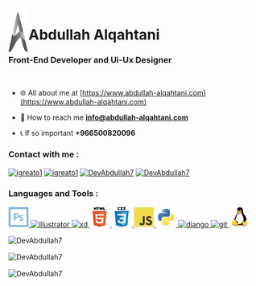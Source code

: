<img align="left" src="./assets/imgs/myLogoLetterLight.svg" height="90" width="40">
<h1 align="left">Abdullah Alqahtani</h1>
<h3 align="left">Front-End Developer and Ui-Ux Designer</h3>

<p align="left"> <a href="https://twitter.com/DevAbdullah7" target="blank"><img src="https://img.shields.io/twitter/follow/DevAbdullah7?logo=twitter&style=for-the-badge" alt="" /></a>

- 🌐 All about me at [https://www.abdullah-alqahtani.com](https://www.abdullah-alqahtani.com)

- 💬 How to reach me **info@abdullah-alqahtani.com**

- 📞 If so important **+966500820096**

<h3 align="left">Contact with me :</h3>
<p align="left">
<a href="https://www.behance.net/DevAbdullah7" target="blank"><img align="center" src="https://raw.githubusercontent.com/rahuldkjain/github-profile-readme-generator/master/src/images/icons/Social/behance.svg" alt="igreato1" height="30" width="40" /></a>
<a href="https://www.linkedin.com/in/abdullah-alqahtani-190441220/"  target="blank"><img align="center" src="https://raw.githubusercontent.com/rahuldkjain/github-profile-readme-generator/master/src/images/icons/Social/linked-in-alt.svg" alt="igreato1" height="30" width="40" /></a>
<a href="https://twitter.com/DevAbdullah7" target="blank"><img align="center" src="https://raw.githubusercontent.com/rahuldkjain/github-profile-readme-generator/master/src/images/icons/Social/twitter.svg" alt="DevAbdullah7" height="30" width="40" /></a>
<a href="https://wa.me/message/NJTOJS37UMU2O1" target="blank"><img align="center" src="https://raw.githubusercontent.com/rahuldkjain/github-profile-readme-generator/master/src/images/icons/Social/whatsapp.svg" alt="DevAbdullah7" height="30" width="40" /></a>
</p>

<h3 align="left">Languages and Tools :</h3>
<p align="left"> <a href="https://www.photoshop.com/en" target="_blanck" rel="noreferrer"> <img src="https://raw.githubusercontent.com/devicons/devicon/master/icons/photoshop/photoshop-line.svg" target="_blanck" alt="photoshop" width="40" height="40"/> </a> <a href="https://www.adobe.com/in/products/illustrator.html" target="_blank" rel="noreferrer"> <img src="https://www.vectorlogo.zone/logos/adobe_illustrator/adobe_illustrator-icon.svg" alt="illustrator" width="40" height="40"/> </a> <a href="https://www.adobe.com/products/xd.html" target="_blank" rel="noreferrer"> <img src="https://cdn.worldvectorlogo.com/logos/adobe-xd.svg" alt="xd" width="40" height="40"/> </a> <a href="https://www.w3.org/html/" target="_blank" rel="noreferrer"> <img src="https://raw.githubusercontent.com/devicons/devicon/master/icons/html5/html5-original-wordmark.svg" alt="html5" width="40" height="40"/> </a> <a href="https://www.w3schools.com/css/" target="_blank" rel="noreferrer"> <img src="https://raw.githubusercontent.com/devicons/devicon/master/icons/css3/css3-original-wordmark.svg" alt="css3" width="40" height="40"/> </a> <a href="https://developer.mozilla.org/en-US/docs/Web/JavaScript" target="_blank" rel="noreferrer"> <img src="https://raw.githubusercontent.com/devicons/devicon/master/icons/javascript/javascript-original.svg" alt="javascript" width="40" height="40"/> </a> <a href="https://www.python.org" target="_blank" rel="noreferrer"> <img src="https://raw.githubusercontent.com/devicons/devicon/master/icons/python/python-original.svg" alt="python" width="40" height="40"/> </a> <a href="https://www.djangoproject.com/" target="_blank" rel="noreferrer"> <img src="https://cdn.worldvectorlogo.com/logos/django.svg" alt="django" width="40" height="40"/> </a> <a href="https://git-scm.com/" target="_blank" rel="noreferrer"> <img src="https://www.vectorlogo.zone/logos/git-scm/git-scm-icon.svg" alt="git" width="40" height="40"/> </a> <a href="https://www.linux.org/" target="_blank" rel="noreferrer"> <img src="https://raw.githubusercontent.com/devicons/devicon/master/icons/linux/linux-original.svg" alt="linux" width="40" height="40"/> </a> </p>

<p><img align="center" src="https://github-readme-stats.vercel.app/api/top-langs?username=DevAbdullah7&show_icons=true&locale=en&layout=compact" alt="DevAbdullah7" /></p>
<p><img align="center" src="https://github-readme-stats.vercel.app/api?username=DevAbdullah7&show_icons=true&locale=en" alt="DevAbdullah7" /></p>
<p><img align="center" src="https://github-readme-streak-stats.herokuapp.com/?user=DevAbdullah7&" alt="DevAbdullah7" /></p>
